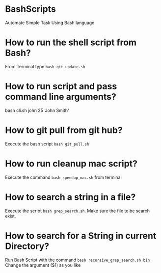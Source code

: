 # BashScripts
Automate Simple Task Using Bash language


# How to run the shell script from Bash?
From Terminal type `bash git_update.sh`

# How to run script and pass command line arguments?
bash cli.sh john 25 'John Smith'

# How to git pull from git hub?
Execute the bash script `bash git_pull.sh`

# How to run cleanup mac script?
Execute the command `bash speedup_mac.sh` from terminal

# How to search a string in a file?
Execute the script `bash grep_search.sh`. Make sure the file to be search exist.

# How to search for a String in current Directory?
Run Bash Script with the command `bash recursive_grep_search.sh bin` Change the argument ($1) as you like


